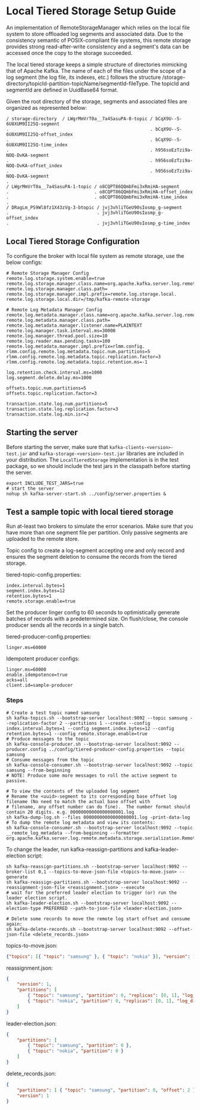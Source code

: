 # Local Tiered Storage Setup Guide

An implementation of RemoteStorageManager which relies on the local file system to store  offloaded log segments
and associated data. Due to the consistency semantic of POSIX-compliant file systems, this remote storage provides 
strong read-after-write consistency and a segment's data can be accessed once the copy to the storage succeeded.

The local tiered storage keeps a simple structure of directories mimicking that of Apache Kafka. The name of each of the
files under the scope of a log segment (the log file, its indexes, etc.) follows the structure 
/storage-directory/topicId-partition-topicName/segmentId-fileType. The topicId and segmentId are defined in UuidBase64 format.

Given the root directory of the storage, segments and associated files are organized as represented below:
```shell
/ storage-directory  / LWgrMmVrT0a__7a4SasuPA-0-topic / bCqX9U--S-6U8XUM9II25Q-segment
.                                                     . bCqX9U--S-6U8XUM9II25Q-offset_index
.                                                     . bCqX9U--S-6U8XUM9II25Q-time_index
.                                                     . h956soEzTzi9a-NOQ-DvKA-segment
.                                                     . h956soEzTzi9a-NOQ-DvKA-offset_index
.                                                     . h956soEzTzi9a-NOQ-DvKA-segment
.
/ LWgrMmVrT0a__7a4SasuPA-1-topic / o8CQPT86QQmbFmi3xRmiHA-segment
.                                . o8CQPT86QQmbFmi3xRmiHA-offset_index
.                                . o8CQPT86QQmbFmi3xRmiHA-time_index
.
/ DRagLm_PS9Wl8fz1X43zVg-3-btopic / jvj3vhliTGeU90sIosmp_g-segment
.                                 . jvj3vhliTGeU90sIosmp_g-offset_index
.                                 . jvj3vhliTGeU90sIosmp_g-time_index
```

## Local Tiered Storage Configuration
To configure the broker with local file system as remote storage, use the below configs:
```properties
# Remote Storage Manager Config
remote.log.storage.system.enable=true
remote.log.storage.manager.class.name=org.apache.kafka.server.log.remote.storage.LocalTieredStorage
remote.log.storage.manager.class.path=
remote.log.storage.manager.impl.prefix=remote.log.storage.local.
remote.log.storage.local.dir=/tmp/kafka-remote-storage

# Remote Log Metadata Manager Config
remote.log.metadata.manager.class.name=org.apache.kafka.server.log.remote.metadata.storage.TopicBasedRemoteLogMetadataManager
remote.log.metadata.manager.class.path=
remote.log.metadata.manager.listener.name=PLAINTEXT
remote.log.manager.task.interval.ms=30000
remote.log.manager.thread.pool.size=10
remote.log.reader.max.pending.tasks=100
remote.log.metadata.manager.impl.prefix=rlmm.config.
rlmm.config.remote.log.metadata.topic.num.partitions=5
rlmm.config.remote.log.metadata.topic.replication.factor=3
rlmm.config.remote.log.metadata.topic.retention.ms=-1

log.retention.check.interval.ms=1000
log.segment.delete.delay.ms=1000

offsets.topic.num.partitions=5
offsets.topic.replication.factor=3

transaction.state.log.num.partitions=5
transaction.state.log.replication.factor=3
transaction.state.log.min.isr=2
```

## Starting the server
Before starting the server, make sure that `kafka-clients-<version>-test.jar` and `kafka-storage-<version>-test.jar` 
libraries are included in your distribution. The `LocalTieredStorage` implementation is in the test package, 
so we should include the test jars in the classpath before starting the server.

```shell
export INCLUDE_TEST_JARS=true
# start the server
nohup sh kafka-server-start.sh ../config/server.properties &
```

## Test a sample topic with local tiered storage
Run at-least two brokers to simulate the error scenarios. Make sure that you have more than one segment file per 
partition. Only passive segments are uploaded to the remote store.

Topic config to create a log-segment accepting one and only record and ensures the segment deletion to consume the 
records from the tiered storage.

tiered-topic-config.properties:
```properties
index.interval.bytes=1
segment.index.bytes=12
retention.bytes=1
remote.storage.enable=true
```

Set the producer linger config to 60 seconds to optimistically generate batches of records with a predetermined size. 
On flush/close, the console producer sends all the records in a single batch.

tiered-producer-config.properties:
```properties
linger.ms=60000
```

Idempotent producer configs:
```properties
linger.ms=60000
enable.idempotence=true
acks=all
client.id=sample-producer
```

### Steps
```shell
# Create a test topic named samsung
sh kafka-topics.sh --bootstrap-server localhost:9092 --topic samsung --replication-factor 2 --partitions 1 --create --config index.interval.bytes=1 --config segment.index.bytes=12 --config retention.bytes=1 --config remote.storage.enable=true
# Produce messages to the topic
sh kafka-console-producer.sh --bootstrap-server localhost:9092 --producer.config ../config/tiered-producer-config.properties --topic samsung
# Consume messages from the topic
sh kafka-console-consumer.sh --bootstrap-server localhost:9092 --topic samsung --from-beginning
# NOTE: Produce some more messages to roll the active segment to passive.
```

```shell
# To view the contents of the uploaded log segment
# Rename the <uuid>-segment to its corresponding base offset log filename (No need to match the actual base offset with 
# filename, any offset number can do fine).  The number format should contain 20 digits. e.g. 00000000000000000001.log 
sh kafka-dump-log.sh --files 00000000000000000001.log -print-data-log
# To dump the remote log metadata and view its contents:
sh kafka-console-consumer.sh --bootstrap-server localhost:9092 --topic __remote_log_metadata --from-beginning --formatter org.apache.kafka.server.log.remote.metadata.storage.serialization.RemoteLogMetadataFormatter
```

To change the leader, run kafka-reassign-partitions and kafka-leader-election script:
```shell
sh kafka-reassign-partitions.sh --bootstrap-server localhost:9092 --broker-list 0,1 --topics-to-move-json-file <topics-to-move.json> --generate
sh kafka-reassign-partitions.sh --bootstrap-server localhost:9092 --reassignment-json-file <reassignment.json> --execute
# wait for the preferred leader election to trigger (or) run the leader election script.
sh kafka-leader-election.sh --bootstrap-server localhost:9092 --election-type PREFERRED --path-to-json-file <leader-election.json>
```
```shell
# Delete some records to move the remote log start offset and consume again:
sh kafka-delete-records.sh --bootstrap-server localhost:9092 --offset-json-file <delete_records.json>
```

topics-to-move.json:
```json
{"topics": [{ "topic": "samsung" }, { "topic": "nokia" }], "version": 1}
```

reassignment.json:
```json
{
    "version": 1,
    "partitions": [
        { "topic": "samsung", "partition": 0, "replicas": [0, 1], "log_dirs": ["any", "any"] },
        { "topic": "nokia", "partition": 0, "replicas": [0, 1], "log_dirs": ["any", "any"] }
    ]
}
```

leader-election.json:
```json
{
    "partitions": [
        { "topic": "samsung", "partition": 0 },
        { "topic": "nokia", "partition": 0 }
    ]
}
```

delete_records.json:
```json
{
    "partitions": [ { "topic": "samsung", "partition": 0, "offset": 2 } ],
    "version": 1
}
```


